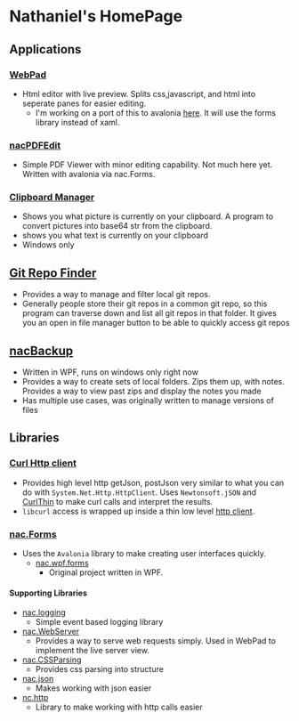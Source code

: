# Nathaniel's HomePage

## Applications

### [WebPad](https://github.com/NathanielACollier/WebPad)
+ Html editor with live preview.  Splits css,javascript, and html into seperate panes for easier editing.
  + I'm working on a port of this to avalonia [here](https://github.com/NathanielACollier/dotnetCoreAvaloniaWebPad).  It will use the forms library instead of xaml.
### [nacPDFEdit](https://github.com/NathanielACollier/nacPDFEditor)
+ Simple PDF Viewer with minor editing capability.  Not much here yet.  Written with avalonia via nac.Forms.
### [Clipboard Manager](https://github.com/NathanielACollier/repl_csharp_sln/tree/main/Utilities/WindowsOnly/WindowsClipboardManager)
+ Shows you what picture is currently on your clipboard.  A program to convert pictures into base64 str from the clipboard.
+ shows you what text is currently on your clipboard
+ Windows only
## [Git Repo Finder](https://github.com/NathanielACollier/repl_csharp_sln/tree/main/Utilities/GitRepoFinder)
+ Provides a way to manage and filter local git repos.
+ Generally people store their git repos in a common git repo, so this program can traverse down and list all git repos in that folder.  It gives you an open in file manager button to be able to quickly access git repos
## [nacBackup](https://github.com/NathanielACollier/nacBackup)
+ Written in WPF, runs on windows only right now
+ Provides a way to create sets of local folders.  Zips them up, with notes.  Provides a way to view past zips and display the notes you made
+ Has multiple use cases, was originally written to manage versions of files
## Libraries

### [Curl Http client](https://github.com/NathanielACollier/dotnetLib_nac.CurlHttpClient)
+ Provides high level http getJson, postJson very similar to what you can do with `System.Net.Http.HttpClient`.  Uses `Newtonsoft.jSON` and [CurlThin](https://github.com/stil/CurlThin) to make curl calls and interpret the results.
+ `libcurl` access is wrapped up inside a thin low level [http client](https://github.com/NathanielACollier/dotnetLib_nac.CurlHttpClient.LowLevel).

### [nac.Forms](https://github.com/NathanielACollier/dotnetLib_nac.Forms)
+ Uses the `Avalonia` library to make creating user interfaces quickly.
	+ [nac.wpf.forms](https://github.com/NathanielACollier/ncWPFFormsLib)
		+ Original project written in WPF.

#### Supporting Libraries
+ [nac.logging](https://github.com/NathanielACollier/dotnetLib_nac.Logging)
  + Simple event based logging library
+ [nac.WebServer](https://github.com/NathanielACollier/dotnetLib_nac.WebServer)
  + Provides a way to serve web requests simply.  Used in WebPad to implement the live server view.
+ [nac.CSSParsing](https://github.com/NathanielACollier/dotnetLib_nac.CSSParsing)
  + Provides css parsing into structure
+ [nac.json](https://github.com/NathanielACollier/dotnetLib_nac.json)
  + Makes working with json easier
+ [nc.http](https://github.com/NathanielACollier/dotnetLib_nac.http/)
  + Library to make working with http calls easier
